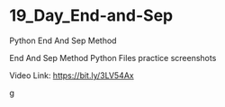 # 19_Day_End-and-Sep
Python End And Sep Method

End And Sep Method Python Files
practice screenshots

Video Link: https://bit.ly/3LV54Ax


g
